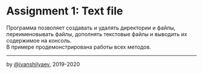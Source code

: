
# Assignment 1: Text file
Программа позволяет создавать и удалять директории и файлы,
переименовывать файлы, дополнять текстовые файлы
и выводить их содержимое на консоль.
<br/>
В примере продемонстрирована работы всех методов. 

---

by [@ivanshilyaev](https://github.com/ivanshilyaev), 2019-2020
